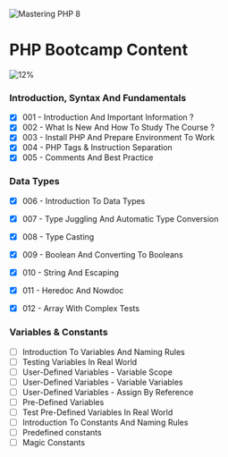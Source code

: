 ![Mastering PHP 8](https://elzero.org/php-bootcamp.png)

# PHP Bootcamp Content

![12%](https://progress-bar.dev/12/?title=Done)

### Introduction, Syntax And Fundamentals

- [x] 001 - Introduction And Important Information ?
- [x] 002 - What Is New And How To Study The Course ?
- [x] 003 - Install PHP And Prepare Environment To Work
- [x] 004 - PHP Tags & Instruction Separation
- [x] 005 - Comments And Best Practice

### Data Types

- [x] 006 - Introduction To Data Types
- [x] 007 - Type Juggling And Automatic Type Conversion
- [x] 008 - Type Casting
- [x] 009 - Boolean And Converting To Booleans
- [x] 010 - String And Escaping
- [x] 011 - Heredoc And Nowdoc
- [x] 012 - Array With Complex Tests


### Variables & Constants

- [ ] Introduction To Variables And Naming Rules
- [ ] Testing Variables In Real World
- [ ] User-Defined Variables - Variable Scope
- [ ] User-Defined Variables - Variable Variables
- [ ] User-Defined Variables - Assign By Reference
- [ ] Pre-Defined Variables
- [ ] Test Pre-Defined Variables In Real World
- [ ] Introduction To Constants And Naming Rules
- [ ] Predefined constants
- [ ] Magic Constants
